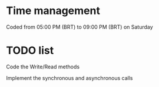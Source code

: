 # Time management
Coded from 05:00 PM (BRT) to 09:00 PM (BRT) on Saturday

# TODO list
Code the Write/Read methods


Implement the synchronous and asynchronous calls
